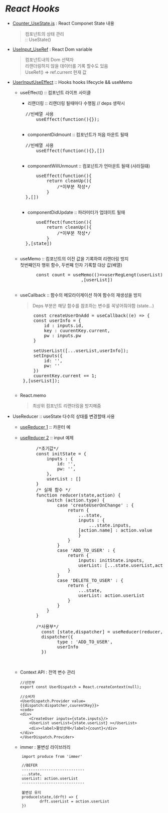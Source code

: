# _React Hooks_
* [Counter_UseState.js](https://github.com/kbh0581/react-hooks/blob/main/src/Counter_UseState.js) : React Componet State 내용 
    > 컴포넌트의 상태 관리   
    > :: UseState()
* [UseInput_UseRef](https://github.com/kbh0581/react-hooks/blob/main/src/UserInput_UseRef.js) : React Dom variable
    > 컴포넌트내의 Dom 선택자  
    > 리랜더링하지 않을 데이터를 기록 할수도 있음  
    > UseRef() => ref.current 현재 값 

* [UserInputUseEffect](https://github.com/kbh0581/react-hooks/blob/main/src/UserInput_UseEffect.js) :: Hooks hooks lifecycle && useMemo 
    * useEffect() :: 컴포넌트 라이프 사이클
        * 리랜더링  :: 리랜더링 될때마다 수행됨 // deps 생략시 
        <pre>
        //빈배열 사용
            useEffect(function(){});
        </pre>


        * componentDidmount :: 컴포넌트가 처음 마운트 될때 
        <pre>
        //빈배열 사용
            useEffect(function(){},[])
        </pre>
        * componentWillUnmount :: 컴포넌트가 언마운트 될때 (사라질떄)
        <pre>
            useEffect(function(){
                return cleanUp(){
                    /*이부분 작성*/
                }
        },[])
        </pre>
        
        * componentDidUpdate :: 파라미터가 업데이트 될때    
        <pre>
            useEffect(function(){
                return cleanUp(){
                    /*이부분 작성*/
                }
        },[state])
        </pre>
    * useMemo :: 컴포넌트의 이전 값을 기록하여 리랜더링 방지  
        첫번째인자 행위 함수, 두번째 인자 기록할 대상 값(배열)
        <pre>
            const count = useMemo(()=>userRegLengt(userList)
                             ,[userList])
        </pre>

    *  useCallback :: 함수의 메모라이제이션 하여 함수의 재생성을 방지 
        > Deps 부분은 해당 함수를 참조하는 변수를 꼭넣어줘야함 (state...)
        <pre>
            const createUserOnAdd = useCallback((e) => {
            const userInfo = {
                id : inputs.id,
                key : cuurentKey.current,
                pw : inputs.pw
            }
            
            setUserList([...userList,userInfo]);
            setInputs({
                id: '',
                pw: ''
            })
            cuurentKey.current += 1;
        },[userList]);

    </pre>
    
    *   React.memo
        > 최상위 컴포넌트 리랜더링을 방지해줌
        
* UseReducer :: useState 다수의 상태를 변경할때 사용
    * [useReducer 1](https://github.com/kbh0581/react-hooks/blob/main/src/Counter_useReducer.js) :: 카운터 예
    * [useReducer 2](https://github.com/kbh0581/react-hooks/blob/main/src/UserInput_UseReducer.js) :: input 예제 
        <pre>
            /*초기값*/
            const initState = {
                inputs : {
                    id: '',
                    pw: '',
                },
                userList : []
            }
            /* 실재 함수 */
            function reducer(state,action) {
                switch (action.type) {
                    case 'createUserOnChange' : {   
                        return {
                            ...state,
                            inputs : {
                                ...state.inputs,
                            [action.name] : action.value
                            }
                        }
                    }
                    case 'ADD_TO_USER' : {
                        return {
                            inputs: initState.inputs,
                            userList: [...state.userList,action.userInfo],
                        }
                    }
                    case 'DELETE_TO_USER' : {
                        return {
                            ...state,
                            userList: action.userList 
                        }
                    }
                }
            }

            /*사용부*/
              const [state,dispatcher] = useReducer(reducer,initState);
              dispatcher({
                    type : 'ADD_TO_USER',
                    userInfo
              })
       
        </pre>
    *  Context API : 전역 변수 관리 
    
        ```
        //선언부
        export const UserDispatch = React.createContext(null);
        
        //소비자 
        <UserDispatch.Provider value={{dispatch:dispatcher,cuurentKey}}>
        <code>
        <div>
            <CreateUser inputs={state.inputs}/>
            <UserList userList={state.userList} ></UserList>
            <div><label>활성상태</label>{count}</div>
        </div>
        </UserDispatch.Provider>
        ``` 

    * immer : 불변성 라이브러리 
    ```
        import produce from 'immer'

        //BEFER
        ----------------------------
        ...state,
        userList: action.userList 
        ----------------------------

        불변성 유지
        produce(state,(drft) => {
                drft.userList = action.userList
        })
    
    ```
        
    

